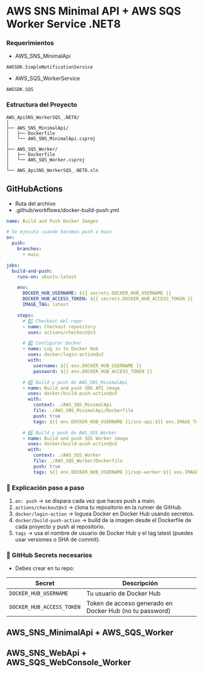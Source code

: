 ﻿# AWS SNS Minimal API + AWS SQS Worker Service .NET8

### Requerimientos
- AWS_SNS_MinimalApi
```
AWSSDK.SimpleNotificationService
```

- AWS_SQS_WorkerService
```
AWSSDK.SQS
```

### Estructura del Proyecto
```
AWS_ApiSNS_WorkerSQS_.NET8/
│
├── AWS_SNS_MinimalApi/
│   ├── Dockerfile
│   └── AWS_SNS_MinimalApi.csproj
│
├── AWS_SQS_Worker/
│   ├── Dockerfile
│   └── AWS_SQS_Worker.csproj
│
└── AWS_ApiSNS_WorkerSQS_.NET8.sln
```

## GitHubActions
- Ruta del archivo
- .github/workflows/docker-build-push.yml
```yaml
name: Build and Push Docker Images

# Se ejecuta cuando hacemos push a main
on:
  push:
    branches:
      - main

jobs:
  build-and-push:
    runs-on: ubuntu-latest

    env:
      DOCKER_HUB_USERNAME: ${{ secrets.DOCKER_HUB_USERNAME }}
      DOCKER_HUB_ACCESS_TOKEN: ${{ secrets.DOCKER_HUB_ACCESS_TOKEN }}
      IMAGE_TAG: latest

    steps:
      # 1️⃣ Checkout del repo
      - name: Checkout repository
        uses: actions/checkout@v3

      # 2️⃣ Configurar Docker
      - name: Log in to Docker Hub
        uses: docker/login-action@v2
        with:
          username: ${{ env.DOCKER_HUB_USERNAME }}
          password: ${{ env.DOCKER_HUB_ACCESS_TOKEN }}

      # 3️⃣ Build y push de AWS_SNS_MinimalApi
      - name: Build and push SNS API image
        uses: docker/build-push-action@v5
        with:
          context: ./AWS_SNS_MinimalApi
          file: ./AWS_SNS_MinimalApi/Dockerfile
          push: true
          tags: ${{ env.DOCKER_HUB_USERNAME }}/sns-api:${{ env.IMAGE_TAG }}

      # 4️⃣ Build y push de AWS_SQS_Worker
      - name: Build and push SQS Worker image
        uses: docker/build-push-action@v5
        with:
          context: ./AWS_SQS_Worker
          file: ./AWS_SQS_Worker/Dockerfile
          push: true
          tags: ${{ env.DOCKER_HUB_USERNAME }}/sqs-worker:${{ env.IMAGE_TAG }}

```

### 🔹 Explicación paso a paso
1. `on: push` → se dispara cada vez que haces push a main.
2. `actions/checkout@v3` → clona tu repositorio en la runner de GitHub.
3. `docker/login-action` → loguea Docker en Docker Hub usando secretos.
4. `docker/build-push-action` → build de la imagen desde el Dockerfile de cada proyecto y push al repositorio.
5. `tags` → usa el nombre de usuario de Docker Hub y el tag latest (puedes usar versiones o SHA de commit).

### 🔹 GitHub Secrets necesarios
- Debes crear en tu repo:

| Secret                    | Descripción                                             |
| ------------------------- | ------------------------------------------------------- |
| `DOCKER_HUB_USERNAME`     | Tu usuario de Docker Hub                                |
| `DOCKER_HUB_ACCESS_TOKEN` | Token de acceso generado en Docker Hub (no tu password) |


## AWS_SNS_MinimalApi + AWS_SQS_Worker

## AWS_SNS_WebApi + AWS_SQS_WebConsole_Worker
